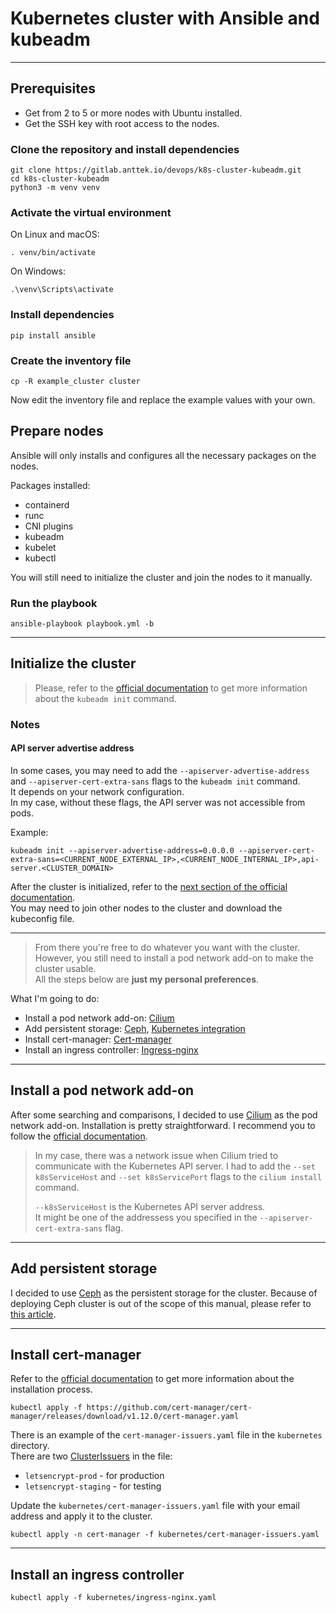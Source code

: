 # Kubernetes cluster with Ansible and kubeadm

---

## Prerequisites

- Get from 2 to 5 or more nodes with Ubuntu installed.
- Get the SSH key with root access to the nodes.

### Clone the repository and install dependencies

```shell
git clone https://gitlab.anttek.io/devops/k8s-cluster-kubeadm.git
cd k8s-cluster-kubeadm
python3 -m venv venv
```

### Activate the virtual environment

On Linux and macOS:
```shell
. venv/bin/activate
```

On Windows:
```shell
.\venv\Scripts\activate
```

### Install dependencies

```shell
pip install ansible
```

### Create the inventory file

```shell
cp -R example_cluster cluster
```

Now edit the inventory file and replace the example values with your own.

## Prepare nodes

Ansible will only installs and configures all the necessary packages on the nodes.

Packages installed:
- containerd
- runc
- CNI plugins
- kubeadm
- kubelet
- kubectl

You will still need to initialize the cluster and join the nodes to it manually.

### Run the playbook

```shell
ansible-playbook playbook.yml -b
```

---

## Initialize the cluster

> Please, refer to the [official documentation](https://kubernetes.io/docs/setup/production-environment/tools/kubeadm/create-cluster-kubeadm/#initializing-your-control-plane-node) to get more information about the `kubeadm init` command.

### Notes

#### API server advertise address

In some cases, you may need to add the `--apiserver-advertise-address` and `--apiserver-cert-extra-sans` flags to the `kubeadm init` command.  
It depends on your network configuration.  
In my case, without these flags, the API server was not accessible from pods.  

Example:
```shell
kubeadm init --apiserver-advertise-address=0.0.0.0 --apiserver-cert-extra-sans=<CURRENT_NODE_EXTERNAL_IP>,<CURRENT_NODE_INTERNAL_IP>,api-server.<CLUSTER_DOMAIN>
```
  
After the cluster is initialized, refer to the 
[next section of the official documentation](https://kubernetes.io/docs/setup/production-environment/tools/kubeadm/create-cluster-kubeadm/#more-information).  
You may need to join other nodes to the cluster and download the kubeconfig file.

---

> From there you're free to do whatever you want with the cluster.  
> However, you still need to install a pod network add-on to make the cluster usable.  
> All the steps below are **just my personal preferences**.

What I'm going to do:
- Install a pod network add-on: [Cilium](https://cilium.io/)
- Add persistent storage: [Ceph](https://ceph.io/), [Kubernetes integration](https://itnext.io/deploy-ceph-integrate-with-kubernetes-9f88097e605)
- Install cert-manager: [Cert-manager](https://cert-manager.io/)
- Install an ingress controller: [Ingress-nginx](https://kubernetes.github.io/ingress-nginx/)

---

## Install a pod network add-on

After some searching and comparisons, I decided to use [Cilium](https://cilium.io/) as the pod network add-on.
Installation is pretty straightforward.
I recommend you to follow the [official documentation](https://docs.cilium.io/en/stable/gettingstarted/k8s-install-default/).

> In my case, there was a network issue when Cilium tried to communicate with the Kubernetes API server.
> I had to add the `--set k8sServiceHost` and `--set k8sServicePort` flags to the `cilium install` command.  
> 
> `--k8sServiceHost` is the Kubernetes API server address.  
> It might be one of the addressess you specified in the `--apiserver-cert-extra-sans` flag.

---

## Add persistent storage

I decided to use [Ceph](https://ceph.io/) as the persistent storage for the cluster.
Because of deploying Ceph cluster is out of the scope of this manual,
please refer to [this article](https://gitlab.anttek.io/devops/ceph-cluster-for-k8s).

---

## Install cert-manager

Refer to the [official documentation](https://cert-manager.io/docs/installation/kubernetes/) to get more information
about the installation process.

```shell
kubectl apply -f https://github.com/cert-manager/cert-manager/releases/download/v1.12.0/cert-manager.yaml
```

There is an example of the `cert-manager-issuers.yaml` file in the `kubernetes` directory.  
There are two [ClusterIssuers](https://cert-manager.io/docs/concepts/issuer/) in the file:
- `letsencrypt-prod` - for production
- `letsencrypt-staging` - for testing

Update the `kubernetes/cert-manager-issuers.yaml` file with your email address and apply it to the cluster.

```shell
kubectl apply -n cert-manager -f kubernetes/cert-manager-issuers.yaml
```

---

## Install an ingress controller

```shell
kubectl apply -f kubernetes/ingress-nginx.yaml
```
